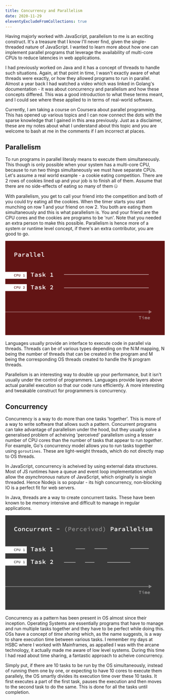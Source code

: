 ```yaml
---
title: Concurrency and Parallelism
date: 2020-11-29
eleventyExcludeFromCollections: true
---
```


Having majorly worked with JavaScript, parallelism to me is an exciting construct. It's a treasure that I know I'll never find, given the single-threaded nature of JavaScript. I wanted to learn more about how one can implement parallel programs that leverage the availability of multi-core CPUs to reduce latencies in web applications.

I had previously worked on Java and it has a concept of threads to handle such situations. Again, at that point in time, I wasn't exactly aware of what threads were exactly, or how they allowed programs to run in parallel. Almost a year back I had watched a video which was linked in Golang's documentation - it was about concurrency and parallelism and how these concepts differed. This was a good introduction to what these terms meant, and I could see where these applied to in terms of real-world software.

Currently, I am taking a course on Coursera about parallel programming. This has opened up various topics and I can now connect the dots with the sparse knowledge that I gained in this area previously. Just as a disclaimer, these are my notes about what I understand about this topic and you are welcome to bash at me in the comments if I am incorrect at places.

## Parallelism

To run programs in parallel literaly means to execute them simultaneously. This though is only possible when your system has a multi-core CPU, because to run two things simultaneously we must have separate CPUs. Let's assume a real world example - a cookie eating competition. There are 2 rows of cookies lined up and your job is to finish all of them. Assume that there are no side-effects of eating so many of them 🤐

With parallelism, you get to call your friend into the competition and both of you could try eating all the cookies. When the timer starts you start munching on row 1 and your friend on row 2. You both are eating them simultaneously and this is what parallelism is. You and your friend are the CPU cores and the cookies are programs to be 'run'. Note that you needed an extra person to make this possible. Parallelism is hence more of a system or runtime level concept, if there's an extra contributor, you are good to go.

![Parallel](/img/posts/parallel.jpeg)

Languages usually provide an interface to execute code in parallel via threads. Threads can be of various types depending on the N:M mapping, N being the number of threads that can be created in the program and M being the corresponding OS threads created to handle the N program threads.

Parallelism is an interesting way to double up your performance, but it isn't usually under the control of programmers. Languages provide layers above actual parallel execution so that our code runs efficiently. A more interesting and tweakable construct for programmers is concurrency.

## Concurrency

Concurrency is a way to do more than one tasks 'together'. This is more of a way to write software that allows such a pattern. Concurrent programs can take advantage of parallelism under the hood, but they usually solve a generalised problem of acheiving 'perceived' parallelism using a lesser number of CPU cores than the number of tasks that appear to run _together_. For example, Go's concurrency model allows you to run tasks together using `goroutines`. These are light-weight threads, which do not directly map to OS threads.

In JavaScript, concurrency is acheived by using external data structures. Most of JS runtimes have a queue and event loop implementation which allow the _asynchronous_ nature of JavaScript, which originally is single threaded. Hence Nodejs is so popular - its high concurrency, non-blocking IO is a perfect fit for web servers.

In Java, threads are a way to create concurrent tasks. These have been known to be memory intensive and difficult to manage in regular applications.

![Concurrent](/img/posts/concurrent.jpeg)

Concurrency as a pattern has been present in OS almost since their inception. Operating Systems are essentially programs that have to manage and run multiple tasks together and they have to be perfect while doing this. OSs have a concept of _time sharing_ which, as the name suggests, is a way to share execution time between various tasks. I remember my days at HSBC where I worked with Mainframes, as appalled I was with the arcane technology, it actually made me aware of low level systems. During this time I had read about time sharing, a fantastic approach to acheive concurrency.

Simply put, if there are 10 tasks to be run by the OS simultaneously, instead of running them one by one, or expecting to have 10 cores to execute them parallely, the OS smartly divides its execution time over these 10 tasks. It first executes a part of the first task, pauses the execution and then moves to the second task to do the same. This is done for all the tasks until completion.
